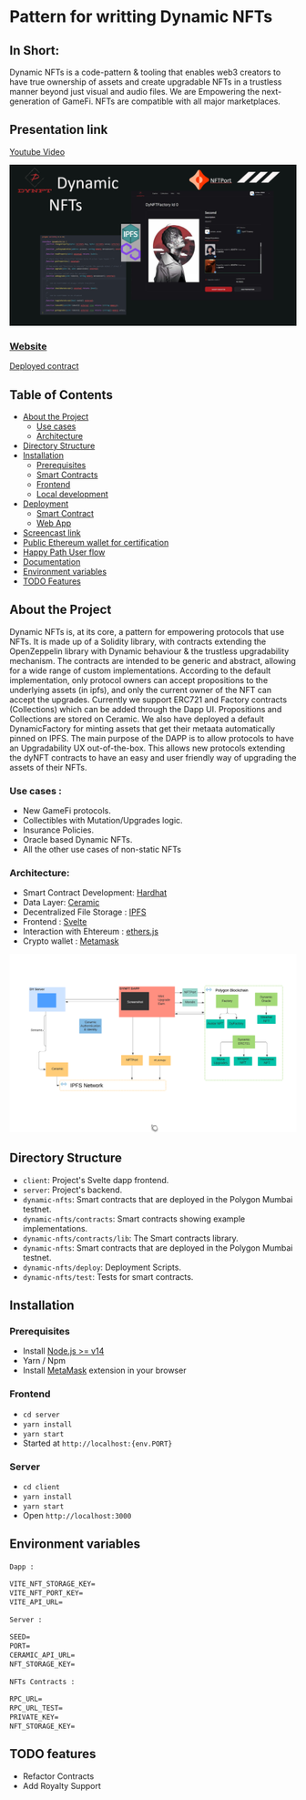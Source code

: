 # Pattern for writting Dynamic NFTs

## In Short:
Dynamic NFTs is a code-pattern & tooling that enables web3 creators to have true ownership of assets and create upgradable NFTs in a trustless manner beyond just visual and audio files. We are Empowering the next-generation of GameFi. NFTs are compatible with all major marketplaces.

## Presentation link
[Youtube Video](https://www.youtube.com/watch?v=u64c0V-_SVc)

![DynamicNfts](./presentation/images/main.png)

### [Website](https://dynamicnfts.on.fleek.co/)
[Deployed contract](https://ropsten.etherscan.io/address/)

## Table of Contents
- [About the Project](#about-the-project)
    - [Use cases](#use-cases)
    - [Architecture](#architecture)
- [Directory Structure](#directory-structure)
- [Installation](#installation)
    - [Prerequisites](#prerequisites)
    - [Smart Contracts](#smart-contracts)
    - [Frontend](#frontend)
    - [Local development](#local-development)
- [Deployment](#deployment)
    - [Smart Contract](#smart-contract)
    - [Web App](#web-app)
- [Screencast link](#screencast-link)
- [Public Ethereum wallet for certification](#public-ethereum-wallet-for-certification)
- [Happy Path User flow](#happy-path-user-flow)
- [Documentation](#documentation)
- [Environment variables](#environment-variables)
- [TODO Features](#todo-features)

## About the Project
Dynamic NFTs is, at its core, a pattern for empowering protocols that use NFTs.
It is made up of a Solidity library, with contracts extending the OpenZeppelin library with Dynamic behaviour & the trustless upgradability mechanism.
The contracts are intended to be generic and abstract, allowing for a wide range of custom implementations. According to the default implementation, only protocol owners can accept propositions to the underlying assets (in ipfs), and only the current owner of the NFT can accept the upgrades. Currently we support ERC721 and Factory contracts (Collections) which can be added through the Dapp UI. Propositions and Collections are stored on Ceramic. 
We also have deployed a default DynamicFactory for minting assets that get their metaata automatically pinned on IPFS.
The main purpose of the DAPP is to allow protocols to have an Upgradability UX out-of-the-box. This allows new protocols extending the dyNFT contracts to have an easy and user friendly way of upgrading the assets of their NFTs.

### Use cases :
- New GameFi protocols.
- Collectibles with Mutation/Upgrades logic. 
- Insurance Policies.
- Oracle based Dynamic NFTs.
- All the other use cases of non-static NFTs


### Architecture:
- Smart Contract Development: [Hardhat](https://hardhat.org/)
- Data Layer: [Ceramic](https://ceramic.network/)
- Decentralized File Storage : [IPFS](https://ipfs.io/)
- Frontend : [Svelte](https://svelte.dev/)
- Interaction with Ehtereum : [ethers.js](https://docs.ethers.io/v5/)
- Crypto wallet : [Metamask](https://metamask.io/)

![Dynamic NFTs Architecture](./presentation/images/architecture.png)


## Directory Structure 
- `client`: Project's Svelte dapp frontend.
- `server`: Project's backend.
- `dynamic-nfts`: Smart contracts that are deployed in the Polygon Mumbai testnet.
- `dynamic-nfts/contracts`: Smart contracts showing example implementations.
- `dynamic-nfts/contracts/lib`: The Smart contracts library.
- `dynamic-nfts`: Smart contracts that are deployed in the Polygon Mumbai testnet.
- `dynamic-nfts/deploy`: Deployment Scripts.
- `dynamic-nfts/test`: Tests for smart contracts.


## Installation

### Prerequisites

- Install [Node.js >= v14](https://nodejs.org/en/download/)
- Yarn / Npm
- Install [MetaMask](https://metamask.io/) extension in your browser

### Frontend

- `cd server`
- `yarn install`
- `yarn start`
- Started at `http://localhost:{env.PORT}`

### Server

- `cd client`
- `yarn install`
- `yarn start`
- Open `http://localhost:3000`

## Environment variables 
`Dapp :`
```
VITE_NFT_STORAGE_KEY=
VITE_NFT_PORT_KEY=
VITE_API_URL=
```
`Server :`
```
SEED=
PORT=
CERAMIC_API_URL=
NFT_STORAGE_KEY=
```
`NFTs Contracts :`
```
RPC_URL=
RPC_URL_TEST=
PRIVATE_KEY=
NFT_STORAGE_KEY=
```

## TODO features

- Refactor Contracts
- Add Royalty Support
